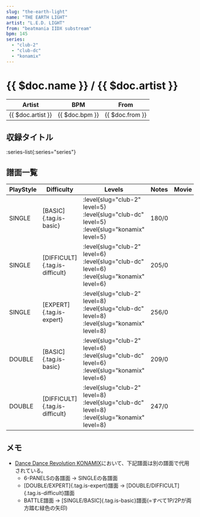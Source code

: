 ```yaml
---
slug: "the-earth-light"
name: "THE EARTH LIGHT"
artist: "L.E.D. LIGHT"
from: "beatmania IIDX substream"
bpm: 145
series:
  - "club-2"
  - "club-dc"
  - "konamix"
---
```


# {{ $doc.name }} / {{ $doc.artist }}

|Artist|BPM|From|
|------|---|----|
|{{ $doc.artist }}|{{ $doc.bpm }}|{{ $doc.from }}|

## 収録タイトル

:series-list{:series="series"}

## 譜面一覧

|PlayStyle|Difficulty|Levels|Notes|Movie|
|---------|----------|------|-----|-----|
|SINGLE|[BASIC]{.tag.is-basic}|<div class="field is-grouped is-grouped-multiline"> :level{slug="club-2" level=5} :level{slug="club-dc" level=5} :level{slug="konamix" level=5}</div>|180/0||
|SINGLE|[DIFFICULT]{.tag.is-difficult}|<div class="field is-grouped is-grouped-multiline"> :level{slug="club-2" level=6} :level{slug="club-dc" level=6} :level{slug="konamix" level=6}</div>|205/0||
|SINGLE|[EXPERT]{.tag.is-expert}|<div class="field is-grouped is-grouped-multiline"> :level{slug="club-2" level=8} :level{slug="club-dc" level=8} :level{slug="konamix" level=8}</div>|256/0||
|DOUBLE|[BASIC]{.tag.is-basic}|<div class="field is-grouped is-grouped-multiline"> :level{slug="club-2" level=6} :level{slug="club-dc" level=6} :level{slug="konamix" level=6}</div>|209/0||
|DOUBLE|[DIFFICULT]{.tag.is-difficult}|<div class="field is-grouped is-grouped-multiline"> :level{slug="club-2" level=8} :level{slug="club-dc" level=8} :level{slug="konamix" level=8}</div>|247/0||

## メモ

- [Dance Dance Revolution KONAMIX](/series/konamix)において、下記譜面は別の譜面で代用されている。
  - 6-PANELSの各譜面 → SINGLEの各譜面
  - [DOUBLE/EXPERT]{.tag.is-expert}譜面 → [DOUBLE/DIFFICULT]{.tag.is-difficult}譜面
  - BATTLE譜面 → [SINGLE/BASIC]{.tag.is-basic}譜面(=すべて1P/2Pが両方踏む緑色の矢印)

